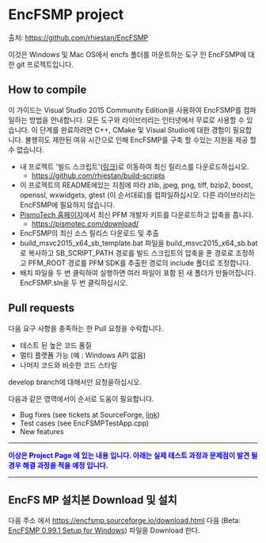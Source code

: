 # EncFSMP project

출처: <https://github.com/rhiestan/EncFSMP>

이것은 Windows 및 Mac OS에서 encfs 폴더를 마운트하는 도구 인 EncFSMP에 대한 git 프로젝트입니다.



## How to compile

이 가이드는 Visual Studio 2015 Community Edition을 사용하여 EncFSMP를 컴파일하는 방법을 안내합니다. 모든 도구와 라이브러리는 인터넷에서 무료로 사용할 수 있습니다. 이 단계를 완료하려면 C++, CMake 및 Visual Studio에 대한 경험이 필요합니다. 불행히도 제한된 여유 시간으로 인해 EncFSMP를 구축 할 수있는 지원을 제공 할 수 없습니다.

- 내 프로젝트 '빌드 스크립트'([링크](https://github.com/rhiestan/build-scripts))로 이동하여 최신 릴리스를 다운로드하십시오.
  - <https://github.com/rhiestan/build-scripts>
- 이 프로젝트의 README에있는 지침에 따라 zlib, jpeg, png, tiff, bzip2, boost, openssl, wxwidgets, gtest (이 순서대로)를 컴파일하십시오. 다른 라이브러리는 EncFSMP에 필요하지 않습니다.
- [PismoTech 홈페이지](http://pismotec.com/download/)에서 최신 PFM 개발자 키트를 다운로드하고 압축을 풉니다.
  - <https://pismotec.com/download/>
- EncFSMP의 최신 소스 릴리스 다운로드 및 추출
- build_msvc2015_x64_sb_template.bat 파일을 build_msvc2015_x64_sb.bat로 복사하고 SB_SCRIPT_PATH 경로를 빌드 스크립트의 압축을 푼 경로로 조정하고 PFM_ROOT 경로를 PFM SDK를 추출한 경로의 include 폴더로 조정합니다.
- 배치 파일을 두 번 클릭하여 실행하면 여러 파일이 포함 된 새 폴더가 만들어집니다. EncFSMP.sln을 두 번 클릭하십시오.



## Pull requests

다음 요구 사항을 충족하는 한 Pull 요청을 수락합니다.

- 테스트 된 높은 코드 품질
- 멀티 플랫폼 가능 (예 : Windows API 없음)
- 나머지 코드와 비슷한 코드 스타일

develop branch에 대해서만 요청을하십시오.

다음과 같은 영역에서이 순서로 도움이 필요합니다.

- Bug fixes (see tickets at SourceForge, [link](https://sourceforge.net/p/encfsmp/tickets/))
- Test cases (see EncFSMPTestApp.cpp)
- New features



---

<span style="color:blue">**이상은 Project Page 에 있는 내용 입니다. 아래는 실제 테스트 과정과 문제점이 발견 될 경우 해결 과정을 적을 예정 입니다.**</span>

---



## EncFS MP 설치본 Download 및 설치

다음 주소 에서 <https://encfsmp.sourceforge.io/download.html>  다음 (Beta: [EncFSMP 0.99.1 Setup for Windows](http://sourceforge.net/projects/encfsmp/files/EncFSMP/0.99.1/EncFSMP_0.99.1_Setup.exe/download)) 파일을 Download 한다.







